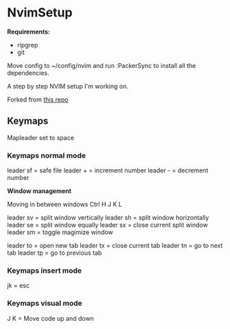 # NvimSetup

**Requirements:**

- ripgrep
- git

Move config to ~/config/nvim and run :PackerSync to install all the dependencies.

A step by step NVIM setup I'm working on.

Forked from [this repo](https://github.com/josean-dev/dev-environment-files/tree/main/.config/nvim)

## Keymaps

Mapleader set to space

### Keymaps normal mode

leader sf = safe file
leader + = increment number
leader - = decrement number

**Window management**

Moving in between windows
Ctrl H J K L

leader sv = split window vertically
leader sh = split window horizontally
leader se = split window equally
leader sx = close current split window
leader sm = toggle magimize window

leader to = open new tab
leader tx = close current tab
leader tn = go to next tab
leader tp = go to previous tab

### Keymaps insert mode

jk = esc

### Keymaps visual mode

J K = Move code up and down
